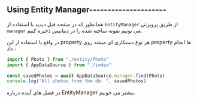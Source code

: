 ## Using Entity Manager---------------------

همانطور که در صفحه قبل دیدید با استفاده از `EntityManager` از طریق پروپرتی `manager` می تونیم نمونه ساخته شده را در دیتابیس ذخیره کنیم.

در واقع با استفاده از این property هر نوع دستکاری ای میشه روی property ها انجام داد :

```ts
import { Photo } from "./entity/Photo"
import { AppDataSource } from "./index"

const savedPhotos = await AppDataSource.manager.find(Photo)
console.log("All photos from the db: ", savedPhotos)
```

در فصل های آینده درباره EntityManager بیشتر می خونیم.

